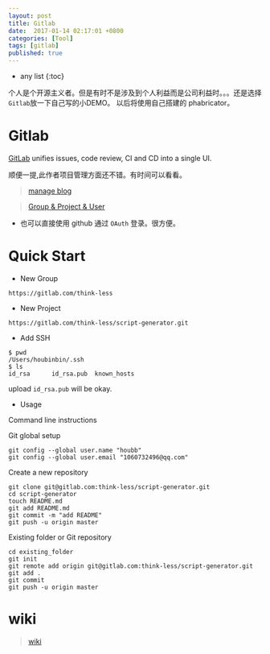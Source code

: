 ```yaml
---
layout: post
title: Gitlab
date:  2017-01-14 02:17:01 +0800
categories: [Tool]
tags: [gitlab]
published: true
---
```


* any list
{:toc}



个人是个开源主义者。但是有时不是涉及到个人利益而是公司利益时。。。还是选择```Gitlab```放一下自己写的小DEMO。
以后将使用自己搭建的 phabricator。


# Gitlab

[GitLab](https://about.gitlab.com/) unifies issues, code review, CI and CD into a single UI.


顺便一提,此作者项目管理方面还不错。有时间可以看看。

> [manage blog](http://blog.csdn.net/huaishu/article/details/50475175)

> [Group & Project & User](http://comedsh.iteye.com/blog/2238338)

- 也可以直接使用 github 通过 ```OAuth``` 登录。很方便。

# Quick Start

- New Group

```
https://gitlab.com/think-less
```

- New Project

```
https://gitlab.com/think-less/script-generator.git
```

- Add SSH

```
$ pwd
/Users/houbinbin/.ssh
$ ls
id_rsa		id_rsa.pub	known_hosts
```

upload ```id_rsa.pub``` will be okay.


- Usage


Command line instructions


Git global setup

```
git config --global user.name "houbb"
git config --global user.email "1060732496@qq.com"
```

Create a new repository

```
git clone git@gitlab.com:think-less/script-generator.git
cd script-generator
touch README.md
git add README.md
git commit -m "add README"
git push -u origin master
```

Existing folder or Git repository

```
cd existing_folder
git init
git remote add origin git@gitlab.com:think-less/script-generator.git
git add .
git commit
git push -u origin master
```

# wiki

> [wiki](http://www.cnblogs.com/moshang-zjn/p/5757430.html)